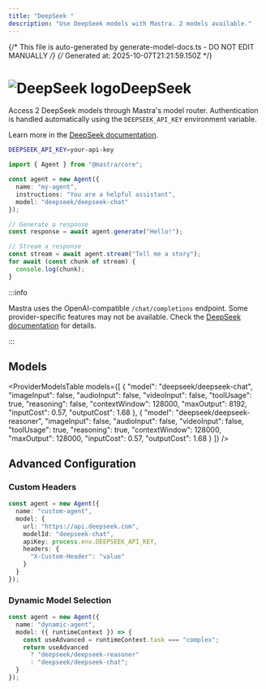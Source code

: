 ```yaml
---
title: "DeepSeek "
description: "Use DeepSeek models with Mastra. 2 models available."
---
```


{/* This file is auto-generated by generate-model-docs.ts - DO NOT EDIT MANUALLY */}
{/* Generated at: 2025-10-07T21:21:59.150Z */}

# <img src="https://models.dev/logos/deepseek.svg" alt="DeepSeek logo" className="inline w-8 h-8 mr-2 align-middle dark:invert dark:brightness-0 dark:contrast-200" />DeepSeek

Access 2 DeepSeek models through Mastra's model router. Authentication is handled automatically using the `DEEPSEEK_API_KEY` environment variable.

Learn more in the [DeepSeek documentation](https://platform.deepseek.com).

```bash
DEEPSEEK_API_KEY=your-api-key
```

```typescript
import { Agent } from "@mastra/core";

const agent = new Agent({
  name: "my-agent",
  instructions: "You are a helpful assistant",
  model: "deepseek/deepseek-chat"
});

// Generate a response
const response = await agent.generate("Hello!");

// Stream a response
const stream = await agent.stream("Tell me a story");
for await (const chunk of stream) {
  console.log(chunk);
}
```

:::info

Mastra uses the OpenAI-compatible `/chat/completions` endpoint. Some provider-specific features may not be available. Check the [DeepSeek documentation](https://platform.deepseek.com) for details.

:::

## Models

<ProviderModelsTable 
  models={[
  {
    "model": "deepseek/deepseek-chat",
    "imageInput": false,
    "audioInput": false,
    "videoInput": false,
    "toolUsage": true,
    "reasoning": false,
    "contextWindow": 128000,
    "maxOutput": 8192,
    "inputCost": 0.57,
    "outputCost": 1.68
  },
  {
    "model": "deepseek/deepseek-reasoner",
    "imageInput": false,
    "audioInput": false,
    "videoInput": false,
    "toolUsage": true,
    "reasoning": true,
    "contextWindow": 128000,
    "maxOutput": 128000,
    "inputCost": 0.57,
    "outputCost": 1.68
  }
]}
/>

## Advanced Configuration

### Custom Headers

```typescript
const agent = new Agent({
  name: "custom-agent",
  model: {
    url: "https://api.deepseek.com",
    modelId: "deepseek-chat",
    apiKey: process.env.DEEPSEEK_API_KEY,
    headers: {
      "X-Custom-Header": "value"
    }
  }
});
```

### Dynamic Model Selection

```typescript
const agent = new Agent({
  name: "dynamic-agent",
  model: ({ runtimeContext }) => {
    const useAdvanced = runtimeContext.task === "complex";
    return useAdvanced 
      ? "deepseek/deepseek-reasoner"
      : "deepseek/deepseek-chat";
  }
});
```
